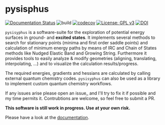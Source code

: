 # pysisphus
[![Documentation Status](https://readthedocs.org/projects/pysisyphus/badge/?version=master)](https://pysisyphus.readthedocs.io/en/master/?badge=master)
![build](https://github.com/eljost/pysisyphus/workflows/Python%20application/badge.svg)
[![codecov](https://codecov.io/gh/eljost/pysisyphus/branch/master/graph/badge.svg)](https://codecov.io/gh/eljost/pysisyphus)
[![License: GPL v3](https://img.shields.io/badge/License-GPLv3-blue.svg)](https://www.gnu.org/licenses/gpl-3.0)
[![DOI](https://zenodo.org/badge/96281078.svg)](https://zenodo.org/badge/latestdoi/96281078)

`pysisyphus` is a software-suite for the exploration of potential energy surfaces in ground-
and **excited states**. It implements several methods to search for stationary points
(minima and first order saddle points) and calculation of minimum energy paths by means
of IRC and Chain of States methods like Nudged Elastic Band and Growing String.
Furthermore it provides tools to easily analyze & modify geometries (aligning, translating, interpolating, ...) and to visualize the calculation results/progress.

The required energies, gradients and hessians are calculated by calling external quantum chemistry codes. `pysisyphus` can also be used as a library to implement custom quantum chemistry workflows.

If any issues arise please open an issue_ and I'll try to fix it if possible and my time permits it. Contrubtions are welcome, so feel free to submit a PR.

**This software is still work in progress. Use at your own risk.**

Please have a look at the [documentation](https://pysisyphus.readthedocs.io/en/dev/).

